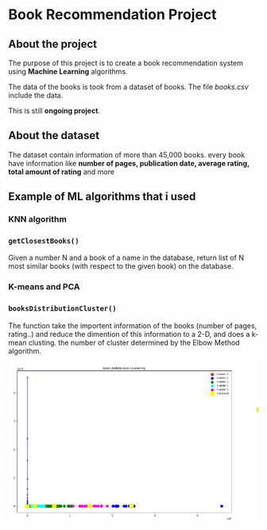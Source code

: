 # Book Recommendation Project

## About the project

The purpose of this project is to create a book recommendation system
using **Machine Learning** algorithms.

The data of the books is took from a dataset of books. The file *books.csv* include the data.

This is still **ongoing project**.

## About the dataset

The dataset contain information of more than 45,000 books. every book have information like **number of pages, publication date, average rating,
total amount of rating** and more

## Example of ML algorithms that i used

### KNN algorithm
### `getClosestBooks()`
Given a number N and a book of a name in the database,
                       return list of N most similar books (with respect to the given book) on the database.

### K-means and PCA
### `booksDistributionCluster()`
The function take the importent information of the books (number of pages, rating..) and reduce the dimention of this
information to a 2-D, and does a k-mean clusting. the number of cluster determined by 
the Elbow Method algorithm.

![kmean-pca](kmean-pca.jpg)
